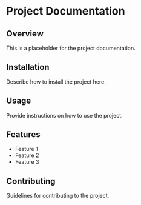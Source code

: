 # Project Documentation

## Overview

This is a placeholder for the project documentation. 

## Installation

Describe how to install the project here.

## Usage

Provide instructions on how to use the project.

## Features

- Feature 1
- Feature 2
- Feature 3

## Contributing

Guidelines for contributing to the project.
